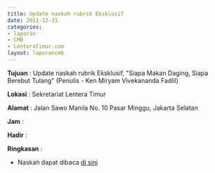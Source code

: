 ```yaml
---
title: Update naskah rubrik Eksklusif
date: 2011-12-31
categories:
- laporan
- CMB
- LenteraTimur.com
layout: laporancmb
---
```


**Tujuan** : Update naskah rubrik Eksklusif, "Siapa Makan Daging, Siapa Berebut Tulang" (Penulis - Ken Miryam Vivekananda Fadlil)	

**Lokasi** : Sekretariat Lentera Timur

**Alamat** : Jalan Sawo Manila No. 10 Pasar Minggu, Jakarta Selatan

**Jam** : 

**Hadir** : 

**Ringkasan** : 
* Naskah dapat dibaca [di sini](http://www.lenteratimur.com/2011/12/%E2%80%9Csiapa-makan-daging-siapa-berebut-tulang%E2%80%9D/)
